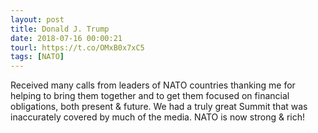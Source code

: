 ```yaml
---
layout: post
title: Donald J. Trump
date: 2018-07-16 00:00:21
tourl: https://t.co/OMxB0x7xC5
tags: [NATO]
---
```

Received many calls from leaders of NATO countries thanking me for helping to bring them together and to get them focused on financial obligations, both present &amp; future. We had a truly great Summit that was inaccurately covered by much of the media. NATO is now strong &amp; rich!